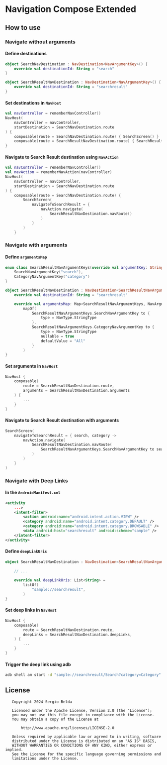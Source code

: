 # Navigation Compose Extended

## How to use

### Navigate without arguments

#### Define destinations

```kotlin
object SearchNavDestination : NavDestination<NavArgumentKey>() {
    override val destinationId: String = "search"
}

object SearchResultNavDestination : NavDestination<NavArgumentKey>() {
    override val destinationId: String = "searchresult"
}
```

#### Set destinations in `NavHost`

```kotlin
val navController = rememberNavController()
NavHost(
    navController = navController,
    startDestination = SearchNavDestination.route
) {
    composable(route = SearchNavDestination.route) { SearchScreen() }
    composable(route = SearchResultNavDestination.route) { SearchResultScreen() }
}
```

#### Navigate to Search Result destination using `NavAction`

```kotlin
val navController = rememberNavController()
val navAction = rememberNavAction(navController)
NavHost(
    navController = navController,
    startDestination = SearchNavDestination.route
) {
    composable(route = SearchNavDestination.route) {
        SearchScreen(
            navigateToSearchResult = {
                navAction.navigate(
                    SearchResultNavDestination.navRoute()
                )
            }
        )
    }
```

### Navigate with arguments

#### Define `argumentsMap`

```kotlin
enum class SearchResultNavArgumentKeys(override val argumentKey: String) : NavArgumentKey {
    SearchNavArgumentKey("search"),
    CategoryNavArgumentKey("category")
}

object SearchResultNavDestination : NavDestination<SearchResultNavArgumentKeys>() {
    override val destinationId: String = "searchresult"

    override val argumentsMap: Map<SearchResultNavArgumentKeys, NavArgumentBuilder.() -> Unit> =
        mapOf(
            SearchResultNavArgumentKeys.SearchNavArgumentKey to {
                type = NavType.StringType
            },
            SearchResultNavArgumentKeys.CategoryNavArgumentKey to {
                type = NavType.StringType
                nullable = true
                defaultValue = "All"
            }
        )
}
```

#### Set arguments in `NavHost`

```kotlin
NavHost {
    composable(
        route = SearchResultNavDestination.route,
        arguments = SearchResultNavDestination.arguments
    ) { 
        ...
    }
}
```

#### Navigate to Search Result destination with arguments

```kotlin
SearchScreen(
    navigateToSearchResult = { search, category ->
        navAction.navigate(
            SearchResultNavDestination.navRoute(
                SearchResultNavArgumentKeys.SearchNavArgumentKey to search,
            )
        )
    }
)
```

### Navigate with Deep Links

#### In the `AndroidManifest.xml`

```xml
<activity
    ...>
    <intent-filter>
        <action android:name="android.intent.action.VIEW" />
        <category android:name="android.intent.category.DEFAULT" />
        <category android:name="android.intent.category.BROWSABLE" />
        <data android:host="searchresult" android:scheme="sample" />
    </intent-filter>
</activity>
```

#### Define `deepLinkUris`

```kotlin
object SearchResultNavDestination : NavDestination<SearchResultNavArgumentKeys>() {
    
    // ...
    
    override val deepLinkUris: List<String> =
        listOf(
            "sample://searchresult",
        )
}
```

#### Set deep links in `NavHost`

```kotlin
NavHost {
    composable(
        route = SearchResultNavDestination.route,
        deepLinks = SearchResultNavDestination.deepLinks,
    ) { 
        ...
    }
}
```

#### Trigger the deep link using adb

```bash
adb shell am start -d "sample://searchresult/Search?category=Category" -a android.intent.action.VIEW
```

## License

```
   Copyright 2024 Sergio Belda

   Licensed under the Apache License, Version 2.0 (the "License");
   you may not use this file except in compliance with the License.
   You may obtain a copy of the License at

       http://www.apache.org/licenses/LICENSE-2.0

   Unless required by applicable law or agreed to in writing, software
   distributed under the License is distributed on an "AS IS" BASIS,
   WITHOUT WARRANTIES OR CONDITIONS OF ANY KIND, either express or implied.
   See the License for the specific language governing permissions and
   limitations under the License.
```
